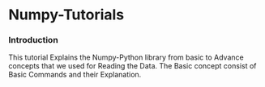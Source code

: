 # Numpy-Tutorials

<h3>Introduction</h3>
  <p> This tutorial Explains the Numpy-Python library from basic to Advance concepts that we used for Reading the Data. The Basic concept consist of Basic Commands and their Explanation. </p>
